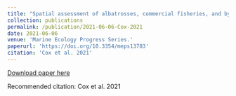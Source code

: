```yaml
---
title: "Spatial assessment of albatrosses, commercial fisheries, and bycatch incidents on Canada’s Pacific coast."
collection: publications
permalink: /publication/2021-06-06-Cox-2021
date: 2021-06-06
venue: 'Marine Ecology Progress Series.'
paperurl: 'https://doi.org/10.3354/meps13783'
citation: 'Cox et al. 2021'
---
```


<a href='https://doi.org/10.3354/meps13783'>Download paper here</a>

Recommended citation: Cox et al. 2021